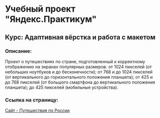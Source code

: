 # Учебный проект "Яндекс.Практикум"

## Курс: Адаптивная вёрстка и работа с макетом

### Описание:
Проект о путешествиях по стране, подготовленный к корректному отображению на экранах популярных размеров.
от 1024 пикселей (от небольших ноутбуков и до бесконечности);
от 768 и до 1024 пикселей (от вертикального до горизонтального положения планшета);
от 425 и до 768 пикселей (от большого смартфона до вертикального положения планшета);
до 425 пикселей (мобильные устройства).

### Ссылка на страницу:
[Сайт - Путешествия по России](https://shishovka.github.io/traveling/)
